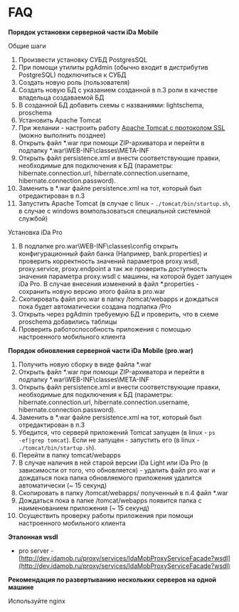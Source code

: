# FAQ

**Порядок установки серверной части iDa Mobile**

Общие шаги

1. Произвести установку СУБД PostgresSQL
2. При помощи утилиты pgAdmin (обычно входит в дистрибутив PostgreSQL) подключиться к СУБД
3. Создать новую роль (пользователя)
4. Создать новую БД с указанием созданной в п.3 роли в качестве владельца создаваемой БД
5. В созданной БД добавить схемы с названиями: lightschema, proschema
6. Установить Apache Tomcat
7. При желании - настроить работу [Apache Tomcat с протоколом SSL](http://habrahabr.ru/post/134453/) (можно выполнить позднее)
8. Открыть файл *.war при помощи ZIP-архиватора и перейти в подпапку *.war\WEB-INF\classes\META-INF
9. Открыть файл persistence.xml и внести соответствующие правки, необходимые для подключения к БД (параметры: hibernate.connection.url, hibernate.connection.username, hibernate.connection.password).
10. Заменить в *.war файле persistence.xml на тот, который был отредактирован в п.3
11. Запустить Apache Tomcat (в случае с linux - <code>./tomcat/bin/startup.sh</code>, в случае с windows вомпользоваться специальной системной службой)

Установка iDa Pro

1. В подпапке pro.war\WEB-INF\classes\config открыть конфигурационный файл банка (Например, bank.properties) и проверить корректность значений параметров proxy.wsdl, proxy.service, proxy.endpoint а так же проверить доступность значения параметра proxy.wsdl с машины, на которой будет запущен iDa Pro. В случае внесения изменений в файл *.properties - сохранить новую версию этого файла в pro.war
2. Скопировать файл pro.war в папку /tomcat/webapps и дождаться пока будет автоматически создана подпапка /Pro
3. Открыть через pgAdmin требуемую БД и проверить, что в схеме proschema добавились таблицы
4. Проверить работоспособность приложения с помощью настроенного мобильного клиента

**Порядок обновления серверной части iDa Mobile (pro.war)**

1. Получить новую сборку в виде файла *.war
2. Открыть файл *.war при помощи ZIP-архиватора и перейти в подпапку *.war\WEB-INF\classes\META-INF
3. Открыть файл persistence.xml и внести соответствующие правки, необходимые для подключения к БД (параметры: hibernate.connection.url, hibernate.connection.username, hibernate.connection.password).
4. Заменить в *.war файле persistence.xml на тот, который был отредактирован в п.3
5. Убедится, что серверй приложений Tomcat запущен (в linux - <code>ps -ef|grep tomcat</code>). Если не запущен - запустить его (в linux - <code>./tomcat/bin/startup.sh</code>).
6. Перейти в папку tomcat/webapps
7. В случае наличия в ней старой версии iDa Light или iDa Pro (в зависимости от того, что обновляется) - удалить файл pro.war и дождаться пока папка обновляемого приложения удалится автоматически (~ 15 секунд)
8. Скопировать в папку /tomcat/webapps/ полученный в п.4 файл *.war
9. Дождаться пока в папке /tomcat/webapps появится папка с наименованием приложения (~ 15 секунд)
10. Осуществить проверку работы приложения при помощи настроенного мобильного клиента

**Эталонная wsdl**

- pro server - [http://dev.idamob.ru/proxy/services/IdaMobProxyServiceFacade?wsdl](http://dev.idamob.ru/proxy/services/IdaMobProxyServiceFacade?wsdl)

**Рекомендация по развертыванию нескольких серверов на одной машине**

Используйте nginx
